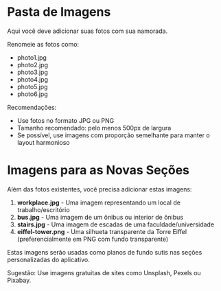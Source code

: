 # Pasta de Imagens

Aqui você deve adicionar suas fotos com sua namorada.

Renomeie as fotos como:
- photo1.jpg
- photo2.jpg
- photo3.jpg
- photo4.jpg
- photo5.jpg
- photo6.jpg

Recomendações:
- Use fotos no formato JPG ou PNG
- Tamanho recomendado: pelo menos 500px de largura
- Se possível, use imagens com proporção semelhante para manter o layout harmonioso

# Imagens para as Novas Seções

Além das fotos existentes, você precisa adicionar estas imagens:

1. **workplace.jpg** - Uma imagem representando um local de trabalho/escritório
2. **bus.jpg** - Uma imagem de um ônibus ou interior de ônibus
3. **stairs.jpg** - Uma imagem de escadas de uma faculdade/universidade
4. **eiffel-tower.png** - Uma silhueta transparente da Torre Eiffel (preferencialmente em PNG com fundo transparente)

Estas imagens serão usadas como planos de fundo sutis nas seções personalizadas do aplicativo.

Sugestão: Use imagens gratuitas de sites como Unsplash, Pexels ou Pixabay.
